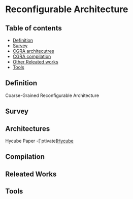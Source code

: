# Reconfigurable Architecture
## Table of contents
- [Definition](#definition)
- [Survey](#survey)
- [CGRA architecutres](#architectures)
- [CGRA compilation](#compilation)
- [Other Releated works](#releated-works)
- [Tools](#tools)
	



## Definition
Coarse-Grained Reconfigurable Architecture


## Survey


## Architectures
Hycube Paper
-[`ptivate][Hycube](https://github.com/ECO-lab-nus/reading_resource/blob/master/hycube.pdf)

## Compilation

## Releated Works

## Tools





